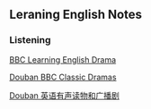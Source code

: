 ## Leraning English Notes

### Listening

[BBC Learning English Drama](http://www.bbc.co.uk/learningenglish/english/features/drama)

[Douban BBC Classic Dramas](https://www.douban.com/doulist/119320/)

[Douban 英语有声读物和广播剧](https://site.douban.com/196116/widget/notes/11781049/note/251418056/)





















